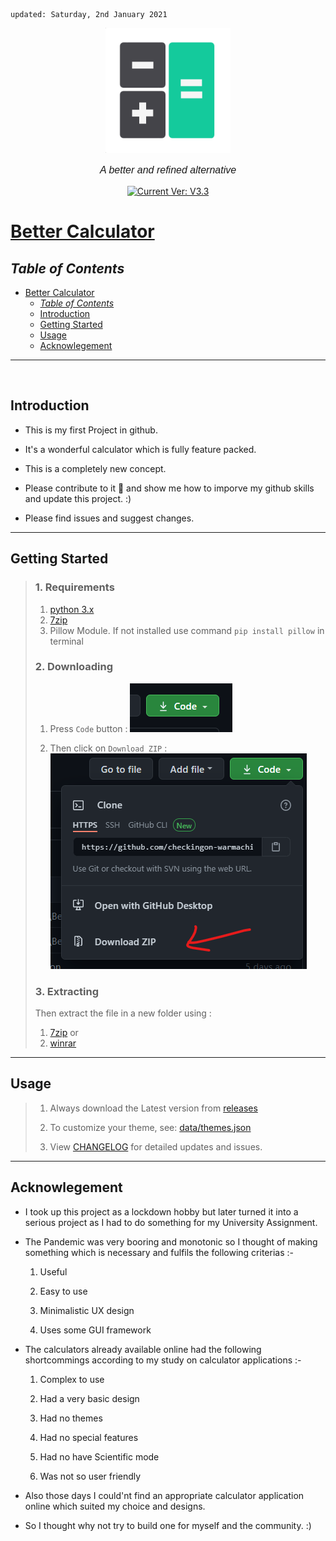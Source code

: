     updated: Saturday, 2nd January 2021

<div align="center">
  <a href="https://github.com/warmachine028/Better-Calculator">
    <img width=200 src="icon/icon.png" alt="Better Calculator">
  </a>
  <p style="font-family: helvetica, calibri; font-size:12pt; font-style:italic">
    A better and refined alternative
  </p>
  <a href="https://github.com/warmachine028/Better-Calculator">
    <img src="https://img.shields.io/badge/version-V3.3-lawngreen" alt="Current Ver: V3.3">
  </a>
</div>

# [Better Calculator](https://github.com/warmachine028/Better-Calculator)

## _Table of Contents_

- [Better Calculator](#better-calculator)
  - [_Table of Contents_](#table-of-contents)
  - [Introduction](#introduction)
  - [Getting Started](#getting-started)
  - [Usage](#usage)
  - [Acknowlegement](#acknowlegement)

---

<br>

## Introduction

- This is my first Project in github.

- It's a wonderful calculator which is fully feature packed.

- This is a completely new concept.

- Please contribute to it 🙏 and show me how to imporve my github skills and update this project. :)

- Please find issues and suggest changes.

---

## Getting Started

> ### 1. Requirements
>
> 1. [python 3.x](https://cutt.ly/PjeYrSt)
> 2. [7zip](https://www.7-zip.org/a/7z1900-x64.exe)
> 3. Pillow Module. If not installed use command `pip install pillow` in terminal
>
> ### 2. Downloading
>
> 1. Press `Code` button :
>    ![Code Button](img/screen-code.png)
>
> 2. Then click on `Download ZIP` :
>    ![ZIP](img/screen-zip.png)
>
> ### 3. Extracting
>
> Then extract the file in a new folder using :
>
> 1. [7zip](https://www.7-zip.org)
>    or
> 2. [winrar](https://www.win-rar.com/predownload.html?&L=0)

---

## Usage

> 1. Always download the Latest version from [releases](https://github.com/warmachine028/Better-Calculator/releases)
>
> 2. To customize your theme, see: [data/themes.json](data/themes.json)
>
> 3. View [CHANGELOG](.github/CHANGELOG.md) for detailed updates and issues.

---

## Acknowlegement

- I took up this project as a lockdown hobby but later turned it into a serious project as I had to do something for my University Assignment.

- The Pandemic was very booring and monotonic so I thought of making something which is necessary and fulfils the following criterias :-

  1. Useful

  2. Easy to use

  3. Minimalistic UX design

  4. Uses some GUI framework

- The calculators already available online had the following shortcommings according to my study on calculator applications :-

  1. Complex to use
  
  2. Had a very basic design

  3. Had no themes

  4. Had no special features

  5. Had no have Scientific mode

  6. Was not so user friendly

- Also those days I could'nt find an appropriate calculator application online which suited my choice and designs.

- So I thought why not try to build one for myself and the community. :)
